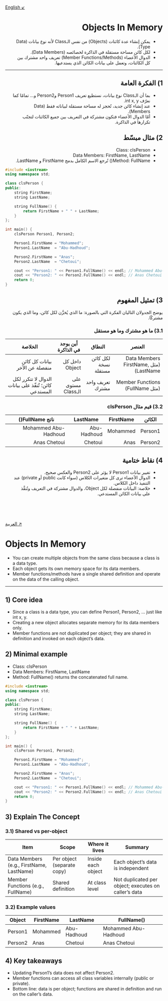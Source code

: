 [English ↙](#english)

<a id="arabic"></a>
<div dir="rtl" style="text-align:right">

# Objects In Memory

- يمكن إنشاء عدة كائنات (Objects) من نفس الـClass لأنه نوع بيانات (Data Type).
- لكل كائن مساحة مستقلة في الذاكرة لخصائصه (Data Members).
- الدوال الأعضاء (Member Functions/Methods) تعريف واحد مشترك بين كل الكائنات، وتعمل على بيانات الكائن الذي يستدعيها.

---

## 1) الفكرة العامة
- بما أن الـClass نوع بيانات، نستطيع تعريف Person1 وPerson2 و… تمامًا كما نعرّف int x, y.
- عند إنشاء كائن جديد، تُحجز له مساحة مستقلة لبياناته فقط (Data Members).
- أمّا الدوال الأعضاء فتكون مشتركة في التعريف بين جميع الكائنات لتجنّب تكرارها في الذاكرة.

## 2) مثال مبسّط
- Class: clsPerson
- Data Members: FirstName, LastName
- Method: FullName() تُرجع الاسم الكامل بدمج FirstName و LastName.

</div>

```cpp
#include <iostream>
using namespace std;

class clsPerson {
public:
    string FirstName;
    string LastName;

    string FullName() {
        return FirstName + " " + LastName;
    }
};

int main() {
    clsPerson Person1, Person2;

    Person1.FirstName = "Mohammed";
    Person1.LastName  = "Abu-Hadhoud";

    Person2.FirstName = "Anas";
    Person2.LastName  = "Chetoui";

    cout << "Person1: " << Person1.FullName() << endl; // Mohammed Abu-Hadhoud
    cout << "Person2: " << Person2.FullName() << endl; // Anas Chetoui
    return 0;
}
```

<div dir="rtl" style="text-align: right">

## 3) تمثيل المفهوم 
يوضح الجدولان التاليان الفكرة التي بالصورة: ما الذي يُخزَّن لكل كائن، وما الذي يكون مشتركًا.

### 3.1) ما هو مشترك وما هو مستقل
| العنصر | النطاق | أين يوجد في الذاكرة | الخلاصة |
|---|---|---|---|
| Data Members (مثل FirstName, LastName) | لكل كائن نسخة مستقلة | داخل كل Object | بيانات كل كائن منفصلة عن الآخر |
| Member Functions (مثل FullName) | تعريف واحد مشترك | على مستوى الـClass | الدوال لا تتكرر لكل كائن؛ تُنفّذ على بيانات المستدعي |

### 3.2) قيم مثال clsPerson
| الكائن | FirstName | LastName | ناتج FullName() |
|---|---|---|---|
| Person1 | Mohammed | Abu-Hadhoud | Mohammed Abu-Hadhoud |
| Person2 | Anas | Chetoui | Anas Chetoui |

## 4) نقاط ختامية
- تغيير بيانات Person1 لا يؤثر على Person2 والعكس صحيح.
- الدوال الأعضاء ترى كل متغيرات الكلاس (سواء كانت public أو private) عند التنفيذ داخل الكلاس.
- خلاصة: البيانات منفصلة لكل Object، والدوال مشتركة في التعريف وتُنفَّذ على بيانات الكائن المستدعي.


</div>

<br><br><br>

[العربية ↗](#arabic)
<a id="english"></a>

# Objects In Memory

- You can create multiple objects from the same class because a class is a data type.
- Each object gets its own memory space for its data members.
- Member functions/methods have a single shared definition and operate on the data of the calling object.

---

## 1) Core idea
- Since a class is a data type, you can define Person1, Person2, … just like int x, y.
- Creating a new object allocates separate memory for its data members only.
- Member functions are not duplicated per object; they are shared in definition and invoked on each object’s data.

## 2) Minimal example
- Class: clsPerson
- Data Members: FirstName, LastName
- Method: FullName() returns the concatenated full name.

```cpp
#include <iostream>
using namespace std;

class clsPerson {
public:
    string FirstName;
    string LastName;

    string FullName() {
        return FirstName + " " + LastName;
    }
};

int main() {
    clsPerson Person1, Person2;

    Person1.FirstName = "Mohammed";
    Person1.LastName  = "Abu-Hadhoud";

    Person2.FirstName = "Anas";
    Person2.LastName  = "Chetoui";

    cout << "Person1: " << Person1.FullName() << endl; // Mohammed Abu-Hadhoud
    cout << "Person2: " << Person2.FullName() << endl; // Anas Chetoui
    return 0;
}
```

## 3) Explain The Concept

### 3.1) Shared vs per-object
| Item | Scope | Where it lives | Summary |
|---|---|---|---|
| Data Members (e.g., FirstName, LastName) | Per object (separate copy) | Inside each object | Each object’s data is independent |
| Member Functions (e.g., FullName) | Shared definition | At class level | Not duplicated per object; executes on caller’s data |

### 3.2) Example values
| Object | FirstName | LastName | FullName() |
|---|---|---|---|
| Person1 | Mohammed | Abu-Hadhoud | Mohammed Abu-Hadhoud |
| Person2 | Anas | Chetoui | Anas Chetoui |

## 4) Key takeaways
- Updating Person1’s data does not affect Person2.
- Member functions can access all class variables internally (public or private).
- Bottom line: data is per object; functions are shared in definition and run on the caller’s data.
